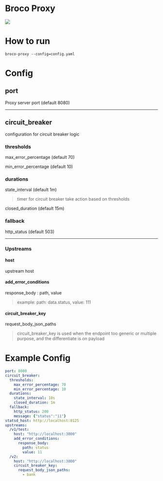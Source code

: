 # Broco Proxy

![](https://i.imgur.com/OP1r3fH.jpg)
# How to run
```
broco-proxy --config=config.yaml
```

# Config

## port
Proxy server port (default 8080)

---

## circuit_breaker
configuration for circuit breaker logic
### thresholds
max_error_percentage (default 70)

min_error_percentage (default 10)

### durations
state_interval (default 1m)

> timer for circuit breaker take action based on thresholds

closed_duration (default 15m)

### fallback
http_status (default 503)

---

### Upstreams
#### host
upstream host
#### add_error_conditions

response_body : path, value

> example: path: data.status, value: 111

#### circuit_breaker_key
request_body_json_paths

> circuit_breaker_key is used when the endpoint too generic or multiple purpose, and the differentiate is on payload

# Example Config

```yaml
port: 8080
circuit_breaker:
  thresholds:
    max_error_percentage: 70
    min_error_percentage: 10
  durations:
    state_interval: 10s
    closed_duration: 1m
  fallback:
    http_status: 200
    message: {"status":"11"}
statsd_host: http://localhost:8125
upstreams:
  /v1/test:
    host: "http://localhost:3000"
    add_error_conditions:
      response_body:
        path: status
        value: 11
  /v2:
    host: "http://localhost:3000"
    circuit_breaker_key:
      request_body_json_paths:
        - bank
```

